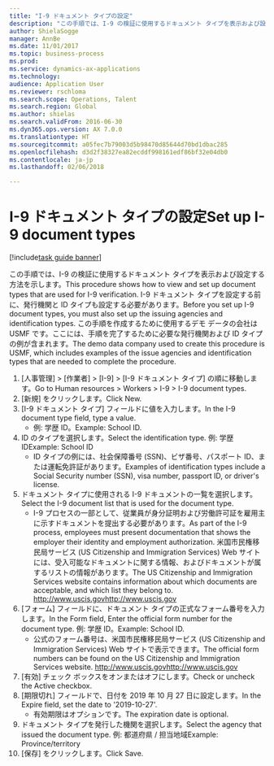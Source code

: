 ```yaml
--- 
title: "I-9 ドキュメント タイプの設定"
description: "この手順では、I-9 の検証に使用するドキュメント タイプを表示および設定する方法を示します。"
author: ShielaSogge
manager: AnnBe
ms.date: 11/01/2017
ms.topic: business-process
ms.prod: 
ms.service: dynamics-ax-applications
ms.technology: 
audience: Application User
ms.reviewer: rschloma
ms.search.scope: Operations, Talent
ms.search.region: Global
ms.author: shielas
ms.search.validFrom: 2016-06-30
ms.dyn365.ops.version: AX 7.0.0
ms.translationtype: HT
ms.sourcegitcommit: a05fec7b79003d5b98470d85644d70bd1dbac285
ms.openlocfilehash: d3d2f38327ea82ecddf998161edf86bf32e04db0
ms.contentlocale: ja-jp
ms.lasthandoff: 02/06/2018

---
```

# <a name="set-up-i-9-document-types"></a><span data-ttu-id="fa62f-103">I-9 ドキュメント タイプの設定</span><span class="sxs-lookup"><span data-stu-id="fa62f-103">Set up I-9 document types</span></span>

[!include[task guide banner](../../../includes/task-guide-banner.md)]

<span data-ttu-id="fa62f-104">この手順では、I-9 の検証に使用するドキュメント タイプを表示および設定する方法を示します。</span><span class="sxs-lookup"><span data-stu-id="fa62f-104">This procedure shows how to view and set up document types that are used for I-9 verification.</span></span> <span data-ttu-id="fa62f-105">I-9 ドキュメント タイプを設定する前に、発行機関と ID タイプも設定する必要があります。</span><span class="sxs-lookup"><span data-stu-id="fa62f-105">Before you set up I-9 document types, you must also set up the issuing agencies and identification types.</span></span> <span data-ttu-id="fa62f-106">この手順を作成するために使用するデモ データの会社は USMF です。ここには、手順を完了するために必要な発行機関および ID タイプの例が含まれます。</span><span class="sxs-lookup"><span data-stu-id="fa62f-106">The demo data company used to create this procedure is USMF, which includes examples of the issue agencies and identification types that are needed to complete the procedure.</span></span>

1. <span data-ttu-id="fa62f-107">[人事管理] > [作業者] > [I-9] > [I-9 ドキュメント タイプ] の順に移動します。</span><span class="sxs-lookup"><span data-stu-id="fa62f-107">Go to Human resources > Workers > I-9 > I-9 document types.</span></span>
2. <span data-ttu-id="fa62f-108">[新規] をクリックします。</span><span class="sxs-lookup"><span data-stu-id="fa62f-108">Click New.</span></span>
3. <span data-ttu-id="fa62f-109">[I-9 ドキュメント タイプ] フィールドに値を入力します。</span><span class="sxs-lookup"><span data-stu-id="fa62f-109">In the I-9 document type field, type a value.</span></span>
    * <span data-ttu-id="fa62f-110">例: 学歴 ID。</span><span class="sxs-lookup"><span data-stu-id="fa62f-110">Example: School ID.</span></span>  
4. <span data-ttu-id="fa62f-111">ID のタイプを選択します。</span><span class="sxs-lookup"><span data-stu-id="fa62f-111">Select the identification type.</span></span>  <span data-ttu-id="fa62f-112">例: 学歴 ID</span><span class="sxs-lookup"><span data-stu-id="fa62f-112">Example:  School ID</span></span>
    * <span data-ttu-id="fa62f-113">ID タイプの例には、社会保障番号 (SSN)、ビザ番号、パスポート ID、または運転免許証があります。</span><span class="sxs-lookup"><span data-stu-id="fa62f-113">Examples of identification types include a Social Security number (SSN), visa number, passport ID, or driver's license.</span></span>  
5. <span data-ttu-id="fa62f-114">ドキュメント タイプに使用される I-9 ドキュメントの一覧を選択します。</span><span class="sxs-lookup"><span data-stu-id="fa62f-114">Select the I-9 document list that is used for the document type.</span></span>
    * <span data-ttu-id="fa62f-115">I-9 プロセスの一部として、従業員が身分証明および労働許可証を雇用主に示すドキュメントを提出する必要があります。</span><span class="sxs-lookup"><span data-stu-id="fa62f-115">As part of the I-9 process, employees must present documentation that shows the employer their identity and employment authorization.</span></span> <span data-ttu-id="fa62f-116">米国市民権移民局サービス (US Citizenship and Immigration Services) Web サイトには、受入可能なドキュメントに関する情報、およびドキュメントが属するリストの情報があります。</span><span class="sxs-lookup"><span data-stu-id="fa62f-116">The US Citizenship and Immigration Services website contains information about which documents are acceptable, and which list they belong to.</span></span>  <span data-ttu-id="fa62f-117">http://www.uscis.gov</span><span class="sxs-lookup"><span data-stu-id="fa62f-117">http://www.uscis.gov</span></span>  
6. <span data-ttu-id="fa62f-118">[フォーム] フィールドに、ドキュメント タイプの正式なフォーム番号を入力します。</span><span class="sxs-lookup"><span data-stu-id="fa62f-118">In the Form field, Enter the official form number for the document type.</span></span> <span data-ttu-id="fa62f-119">例: 学歴 ID。</span><span class="sxs-lookup"><span data-stu-id="fa62f-119">Example: School ID.</span></span>
    * <span data-ttu-id="fa62f-120">公式のフォーム番号は、米国市民権移民局サービス (US Citizenship and Immigration Services) Web サイトで表示できます。</span><span class="sxs-lookup"><span data-stu-id="fa62f-120">The official form numbers can be found on the US Citizenship and Immigration Services website.</span></span>  <span data-ttu-id="fa62f-121">http://www.uscis.gov</span><span class="sxs-lookup"><span data-stu-id="fa62f-121">http://www.uscis.gov</span></span>  
7. <span data-ttu-id="fa62f-122">[有効] チェック ボックスをオンまたはオフにします。</span><span class="sxs-lookup"><span data-stu-id="fa62f-122">Check or uncheck the Active checkbox.</span></span>
8. <span data-ttu-id="fa62f-123">[期限切れ] フィールドで、日付を 2019 年 10 月 27 日に設定します。</span><span class="sxs-lookup"><span data-stu-id="fa62f-123">In the Expire field, set the date to '2019-10-27'.</span></span>
    * <span data-ttu-id="fa62f-124">有効期限はオプションです。</span><span class="sxs-lookup"><span data-stu-id="fa62f-124">The expiration date is optional.</span></span>  
9. <span data-ttu-id="fa62f-125">ドキュメント タイプを発行した機関を選択します。</span><span class="sxs-lookup"><span data-stu-id="fa62f-125">Select the agency that issued the document type.</span></span> <span data-ttu-id="fa62f-126">例: 都道府県 / 担当地域</span><span class="sxs-lookup"><span data-stu-id="fa62f-126">Example: Province/territory</span></span>
10. <span data-ttu-id="fa62f-127">[保存] をクリックします。</span><span class="sxs-lookup"><span data-stu-id="fa62f-127">Click Save.</span></span>


